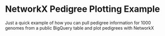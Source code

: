 # NetworkX Pedigree Plotting Example
Just a quick example of how you can pull pedigree information for 1000 genomes from a public BigQuery table and plot pedigrees with NetworkX
